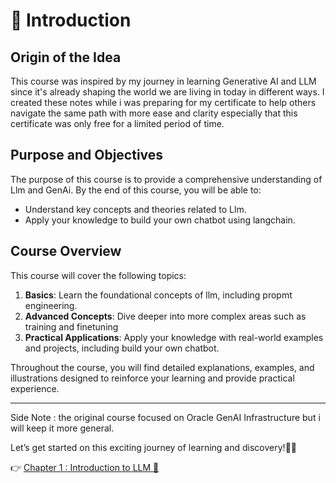 
# 👋 Introduction 

## Origin of the Idea

This course was inspired by my journey in learning Generative AI and LLM since it's already shaping the world we are living in today in different ways. I created these notes while i was preparing for my certificate to help others navigate the same path with more ease and clarity especially that this certificate was only free for a limited period of time.

## Purpose and Objectives

The purpose of this course is to provide a comprehensive understanding of Llm and GenAi. By the end of this course, you will be able to:

- Understand key concepts and theories related to Llm.
- Apply your knowledge to build your own chatbot using langchain.
## Course Overview

This course will cover the following topics:

1. **Basics**: Learn the foundational concepts of llm, including propmt engineering.
2. **Advanced Concepts**: Dive deeper into more complex areas such as training and finetuning 
3. **Practical Applications**: Apply your knowledge with real-world examples and projects, including build your own chatbot.

Throughout the course, you will find detailed explanations, examples, and illustrations designed to reinforce your learning and provide practical experience.

---
Side Note : the original course focused on Oracle GenAI Infrastructure but i will keep it more general.

Let’s get started on this exciting journey of learning and discovery!🚀🚀

👉 [Chapter 1 : Introduction to LLM 🤖](./Course_Material/Chapter1.md)
